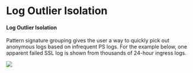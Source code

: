 # Log Outlier Isolation

#### Log Outlier Isolation

Pattern signature grouping gives the user a way to quickly pick out anonymous logs based on infrequent PS logs. For the example below, one apparent failed SSL log is shown from thousands of 24-hour ingress logs.

![](../../../../.gitbook/assets/t5-2022-06-18\_04-02-55.jpg)

